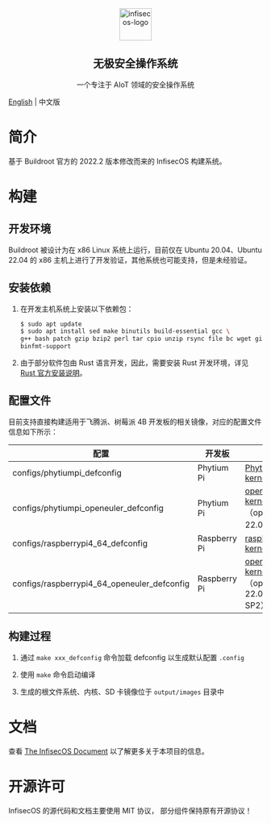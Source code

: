 <div align="center">

<img src="https://qclic.github.io/images/site/logo.svg" alt="infisecos-logo" width="64">

</div>

<h2 align="center">无极安全操作系统</h1>

<p align="center">一个专注于 AIoT 领域的安全操作系统</p>

<!-- <div align="center">

[![GitHub stars](https://img.shields.io/github/stars/qclic/InfisecOS?logo=github)](https://github.com/qclic/InfisecOS/stargazers)
[![GitHub forks](https://img.shields.io/github/forks/qclic/InfisecOS?logo=github)](https://github.com/qclic/InfisecOS/network)
[![license](https://img.shields.io/github/license/qclic/InfisecOS)](https://github.com/ZCShou/GoGoGo/blob/master/LICENSE)

</div> -->

[English](README.md) | 中文版

# 简介

基于 Buildroot 官方的 2022.2 版本修改而来的 InfisecOS 构建系统。

# 构建

## 开发环境

Buildroot 被设计为在 x86 Linux 系统上运行，目前仅在 Ubuntu 20.04、Ubuntu 22.04 的 x86 主机上进行了开发验证，其他系统也可能支持，但是未经验证。

## 安装依赖

1. 在开发主机系统上安装以下依赖包：

    ```bash
    $ sudo apt update
    $ sudo apt install sed make binutils build-essential gcc \
    g++ bash patch gzip bzip2 perl tar cpio unzip rsync file bc wget git \
    binfmt-support
    ```

2. 由于部分软件包由 Rust 语言开发，因此，需要安装 Rust 开发环境，详见 [Rust 官方安装说明](https://www.rust-lang.org/learn/get-started)。

## 配置文件

目前支持直接构建适用于飞腾派、树莓派 4B 开发板的相关镜像，对应的配置文件信息如下所示：

| 配置 | 开发板 | 内核 | 版本 |
|----|----|----|----|
| configs/phytiumpi_defconfig | Phytium Pi| [Phytium kernel](https://gitee.com/phytium_embedded/phytium-linux-kernel) | 5.10 |
| configs/phytiumpi_openeuler_defconfig | Phytium Pi | [openEuler kernel](https://gitee.com/openeuler/phytium-kernel)（openEuler-22.03-LTS） | 5.10 |
| configs/raspberrypi4_64_defconfig | Raspberry Pi | [raspberrypi kernel](https://github.com/raspberrypi/linux) | 5.10 |
| configs/raspberrypi4_64_openeuler_defconfig | Raspberry Pi | [openEuler kernel](https://gitee.com/openeuler/raspberrypi-kernel)（openEuler-22.03-LTS-SP2） | 5.10 |

## 构建过程

1. 通过 `make xxx_defconfig` 命令加载 defconfig 以生成默认配置 `.config`

2. 使用 `make` 命令启动编译

3. 生成的根文件系统、内核、SD 卡镜像位于 `output/images` 目录中

# 文档

查看 [The InfisecOS Document](https://qclic.github.io/) 以了解更多关于本项目的信息。

# 开源许可

InfisecOS 的源代码和文档主要使用 MIT 协议， 部分组件保持原有开源协议！
